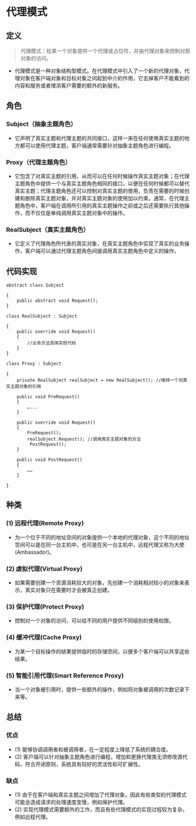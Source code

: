 # 代理模式

## 定义

> 代理模式：给某一个对象提供一个代理或占位符，并由代理对象来控制对原对象的访问。

- 代理模式是一种对象结构型模式。在代理模式中引入了一个新的代理对象，代理对象在客户端对象和目标对象之间起到中介的作用，它去掉客户不能看到的内容和服务或者增添客户需要的额外的新服务。

## 角色

### Subject（抽象主题角色）

- 它声明了真实主题和代理主题的共同接口，这样一来在任何使用真实主题的地方都可以使用代理主题，客户端通常需要针对抽象主题角色进行编程。

###  Proxy（代理主题角色）

- 它包含了对真实主题的引用，从而可以在任何时候操作真实主题对象；在代理主题角色中提供一个与真实主题角色相同的接口，以便在任何时候都可以替代真实主题；代理主题角色还可以控制对真实主题的使用，负责在需要的时候创建和删除真实主题对象，并对真实主题对象的使用加以约束。通常，在代理主题角色中，客户端在调用所引用的真实主题操作之前或之后还需要执行其他操作，而不仅仅是单纯调用真实主题对象中的操作。

### RealSubject（真实主题角色）

- 它定义了代理角色所代表的真实对象，在真实主题角色中实现了真实的业务操作，客户端可以通过代理主题角色间接调用真实主题角色中定义的操作。

## 代码实现

```
abstract class Subject

{
    public abstract void Request();
}

class RealSubject : Subject

{
    public override void Request()
    {
        //业务方法具体实现代码
    }
}

class Proxy : Subject

{
    private RealSubject realSubject = new RealSubject(); //维持一个对真实主题对象的引用

    public void PreRequest() 
    {
        …...
    }
     
    public override void Request() 
    {
        PreRequest();
        realSubject.Request(); //调用真实主题对象的方法
         PostRequest();
    }
     
    public void PostRequest() 
    {
        ……
    }

}
```



## 种类

### (1) 远程代理(Remote Proxy)

- 为一个位于不同的地址空间的对象提供一个本地的代理对象，这个不同的地址空间可以是在同一台主机中，也可是在另一台主机中，远程代理又称为大使(Ambassador)。

### (2) 虚拟代理(Virtual Proxy)

- 如果需要创建一个资源消耗较大的对象，先创建一个消耗相对较小的对象来表示，真实对象只在需要时才会被真正创建。

###  (3) 保护代理(Protect Proxy)

- 控制对一个对象的访问，可以给不同的用户提供不同级别的使用权限。

### (4) 缓冲代理(Cache Proxy)

- 为某一个目标操作的结果提供临时的存储空间，以便多个客户端可以共享这些结果。

###  (5) 智能引用代理(Smart Reference Proxy)

- 当一个对象被引用时，提供一些额外的操作，例如将对象被调用的次数记录下来等。

## 总结

### 优点

-  (1) 能够协调调用者和被调用者，在一定程度上降低了系统的耦合度。
- (2) 客户端可以针对抽象主题角色进行编程，增加和更换代理类无须修改源代码，符合开闭原则，系统具有较好的灵活性和可扩展性。

### 缺点

- (1) 由于在客户端和真实主题之间增加了代理对象，因此有些类型的代理模式可能会造成请求的处理速度变慢，例如保护代理。
-  (2) 实现代理模式需要额外的工作，而且有些代理模式的实现过程较为复杂，例如远程代理。
